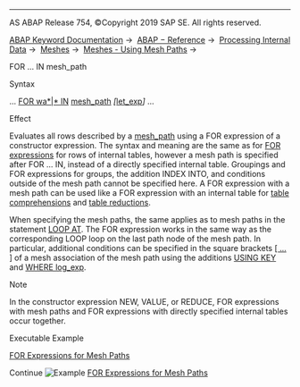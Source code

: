   

* * *

AS ABAP Release 754, ©Copyright 2019 SAP SE. All rights reserved.

[ABAP Keyword Documentation](https://help.sap.com/doc/abapdocu_754_index_htm/7.54/en-US/abenabap.htm) →  [ABAP − Reference](https://help.sap.com/doc/abapdocu_754_index_htm/7.54/en-US/abenabap_reference.htm) →  [Processing Internal Data](https://help.sap.com/doc/abapdocu_754_index_htm/7.54/en-US/abenabap_data_working.htm) →  [Meshes](https://help.sap.com/doc/abapdocu_754_index_htm/7.54/en-US/abenabap_meshes.htm) →  [Meshes - Using Mesh Paths](https://help.sap.com/doc/abapdocu_754_index_htm/7.54/en-US/abenmesh_path_usage.htm) → 

FOR ... IN mesh\_path

Syntax

... [FOR wa*|*<fs> IN](https://help.sap.com/doc/abapdocu_754_index_htm/7.54/en-US/abenfor_in_itab.htm) [mesh\_path](https://help.sap.com/doc/abapdocu_754_index_htm/7.54/en-US/abenmesh_path.htm) *\[*[let\_exp](https://help.sap.com/doc/abapdocu_754_index_htm/7.54/en-US/abaplet.htm)*\]* ...

Effect

Evaluates all rows described by a [mesh\_path](https://help.sap.com/doc/abapdocu_754_index_htm/7.54/en-US/abenmesh_path.htm) using a FOR expression of a constructor expression. The syntax and meaning are the same as for [FOR expressions](https://help.sap.com/doc/abapdocu_754_index_htm/7.54/en-US/abenfor_in_itab.htm) for rows of internal tables, however a mesh path is specified after FOR ... IN, instead of a directly specified internal table. Groupings and FOR expressions for groups, the addition INDEX INTO, and conditions outside of the mesh path cannot be specified here. A FOR expression with a mesh path can be used like a FOR expression with an internal table for [table comprehensions](https://help.sap.com/doc/abapdocu_754_index_htm/7.54/en-US/abentable_comprehension_glosry.htm "Glossary Entry") and [table reductions](https://help.sap.com/doc/abapdocu_754_index_htm/7.54/en-US/abentable_reduction_glosry.htm "Glossary Entry").

When specifying the mesh paths, the same applies as to mesh paths in the statement [LOOP AT](https://help.sap.com/doc/abapdocu_754_index_htm/7.54/en-US/abenmesh_loop.htm). The FOR expression works in the same way as the corresponding LOOP loop on the last path node of the mesh path. In particular, additional conditions can be specified in the square brackets [\[ ... \]](https://help.sap.com/doc/abapdocu_754_index_htm/7.54/en-US/abenmesh_path_assoc.htm) of a mesh association of the mesh path using the additions [USING KEY](https://help.sap.com/doc/abapdocu_754_index_htm/7.54/en-US/abenmesh_path_assoc_cond.htm) and [WHERE log\_exp](https://help.sap.com/doc/abapdocu_754_index_htm/7.54/en-US/abenmesh_path_assoc_cond.htm).

Note

In the constructor expression NEW, VALUE, or REDUCE, FOR expressions with mesh paths and FOR expressions with directly specified internal tables occur together.

Executable Example

[FOR Expressions for Mesh Paths](https://help.sap.com/doc/abapdocu_754_index_htm/7.54/en-US/abenmesh_for_abexa.htm)

Continue
![Example](exa.gif "Example") [FOR Expressions for Mesh Paths](https://help.sap.com/doc/abapdocu_754_index_htm/7.54/en-US/abenmesh_for_abexa.htm)